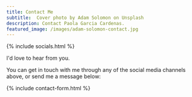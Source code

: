 ```yaml
---
title: Contact Me
subtitle:  Cover photo by Adam Solomon on Unsplash
description: Contact Paola Garcia Cardenas.
featured_image: /images/adam-solomon-contact.jpg
---
```

{% include socials.html %}

I'd love to hear from you.

You can get in touch with me through any of the social media channels above, or send me a message below:

{% include contact-form.html %}